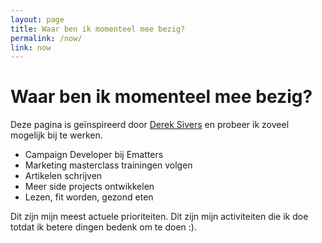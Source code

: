 ```yaml
---
layout: page
title: Waar ben ik momenteel mee bezig?
permalink: /now/
link: now
---
```




<h1 class="" style="">Waar ben ik momenteel mee bezig?</h1>
<p class="subtitle">Deze pagina is geïnspireerd door <A href="https://sivers.org/nowff" target="_BLANK">Derek Sivers</a> en probeer ik zoveel mogelijk bij te werken.</p>

<ul>
<li>Campaign Developer bij Ematters</li>
<li>Marketing masterclass trainingen volgen</li>
<li>Artikelen schrijven</li>
<li>Meer side projects ontwikkelen</li>
<li>Lezen, fit worden, gezond eten</li>
</ul>

<p>
Dit zijn mijn meest actuele prioriteiten. Dit zijn mijn activiteiten die ik doe totdat ik betere dingen bedenk om te doen :).
</p>


